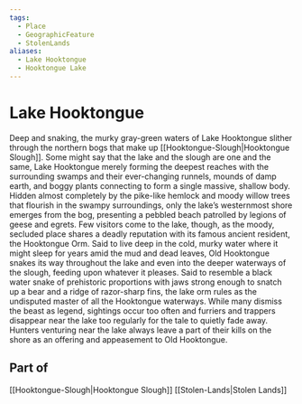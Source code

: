```yaml
---
tags:
  - Place
  - GeographicFeature
  - StolenLands
aliases:
  - Lake Hooktongue
  - Hooktongue Lake
---
```

# Lake Hooktongue
Deep and snaking, the murky gray-green waters of Lake Hooktongue slither through the northern bogs that make up [[Hooktongue-Slough|Hooktongue Slough]]. Some might say that the lake and the slough are one and the same, Lake Hooktongue merely forming the deepest reaches with the surrounding swamps and their ever-changing runnels, mounds of damp earth, and boggy plants connecting to form a single massive, shallow body. Hidden almost completely by the pike-like hemlock and moody willow trees that flourish in the swampy surroundings, only the lake’s westernmost shore emerges from the bog, presenting a pebbled beach patrolled by legions of geese and egrets. Few visitors come to the lake, though, as the moody, secluded place shares a deadly reputation with its famous ancient resident, the Hooktongue Orm. Said to live deep in the cold, murky water where it might sleep for years amid the mud and dead leaves, Old Hooktongue snakes its way throughout the lake and even into the deeper waterways of the slough, feeding upon whatever it pleases. Said to resemble a black water snake of prehistoric proportions with jaws strong enough to snatch up a bear and a ridge of razor-sharp fins, the lake orm rules as the undisputed master of all the Hooktongue waterways. While many dismiss the beast as legend, sightings occur too often and furriers and trappers disappear near the lake too regularly for the tale to quietly fade away. Hunters venturing near the lake always leave a part of their kills on the shore as an offering and appeasement to Old Hooktongue.

## Part of
[[Hooktongue-Slough|Hooktongue Slough]]
[[Stolen-Lands|Stolen Lands]]
